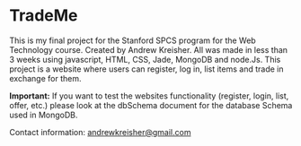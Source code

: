 # TradeMe
This is my final project for the Stanford SPCS program for the Web Technology course. Created by Andrew Kreisher. All was made in less than 3 weeks using javascript, HTML, CSS, Jade, MongoDB and node.Js. This project is a website where users can register, log in, list items and trade in exchange for them. 

**Important:**
If you want to test the websites functionality (register, login, list, offer, etc.) please look at the dbSchema document for the database Schema used in MongoDB. 

Contact information: andrewkreisher@gmail.com
